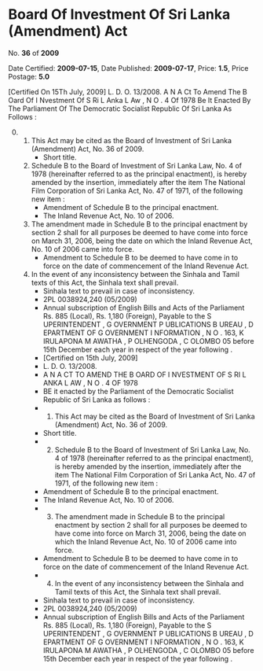 # Board Of Investment Of Sri Lanka (Amendment) Act

No. **36** of **2009**

Date Certified: **2009-07-15**, Date Published: **2009-07-17**, Price: **1.5**, Price Postage: **5.0**

[Certified On 15Th July, 2009]
L. D. O. 13/2008.
A N  A Ct   To   Amend   The  B Oard   Of  I Nvestment   Of  S Ri  L Anka  L Aw , N O . 4  Of  1978
Be It Enacted By The Parliament Of The Democratic Socialist Republic Of Sri Lanka As Follows :

0. 
    1. This Act may be cited as the Board of Investment of Sri Lanka (Amendment) Act, No. 36 of 2009.
        - Short title.
    2. Schedule B to the Board of Investment of Sri Lanka Law, No. 4 of 1978 (hereinafter referred to as the principal enactment), is hereby amended by the insertion, immediately after the item The National Film Corporation of Sri Lanka Act, No. 47 of 1971, of the following new item :
        - Amendment of Schedule B to the principal enactment.
        - The Inland Revenue Act, No. 10 of 2006.
    3. The amendment made in Schedule B to the principal enactment by section 2 shall for all purposes be deemed to have come into force on March 31, 2006, being the date on which the Inland Revenue Act, No. 10 of 2006 came into force.
        - Amendment to Schedule B to be deemed to have come in to force on the date of commencement of the Inland Revenue Act.
    4. In the event of any inconsistency between the Sinhala and Tamil  texts of this Act, the Sinhala text shall prevail.
        - Sinhala text to prevail in case of inconsistency.
        - 2PL 0038924,240 (05/2009)
        - Annual subscription of English Bills and Acts of the Parliament Rs. 885 (Local), Rs. 1,180 (Foreign), Payable to the S UPERINTENDENT , G OVERNMENT  P UBLICATIONS  B UREAU , D EPARTMENT   OF G OVERNMENT  I NFORMATION , N O . 163, K IRULAPONA  M AWATHA , P OLHENGODA , C OLOMBO  05 before 15th December each year in respect of the year following .
        - [Certified on 15th July, 2009]
        - L. D. O. 13/2008.
        - A N  A CT   TO   AMEND   THE  B OARD   OF  I NVESTMENT   OF  S RI  L ANKA  L AW , N O . 4  OF  1978
        - BE it enacted by the Parliament of the Democratic Socialist Republic of Sri Lanka as follows :
        - 1. This Act may be cited as the Board of Investment of Sri Lanka (Amendment) Act, No. 36 of 2009.
        - Short title.
        - 2. Schedule B to the Board of Investment of Sri Lanka Law, No. 4 of 1978 (hereinafter referred to as the principal enactment), is hereby amended by the insertion, immediately after the item The National Film Corporation of Sri Lanka Act, No. 47 of 1971, of the following new item :
        - Amendment of Schedule B to the principal enactment.
        - The Inland Revenue Act, No. 10 of 2006.
        - 3. The amendment made in Schedule B to the principal enactment by section 2 shall for all purposes be deemed to have come into force on March 31, 2006, being the date on which the Inland Revenue Act, No. 10 of 2006 came into force.
        - Amendment to Schedule B to be deemed to have come in to force on the date of commencement of the Inland Revenue Act.
        - 4. In the event of any inconsistency between the Sinhala and Tamil  texts of this Act, the Sinhala text shall prevail.
        - Sinhala text to prevail in case of inconsistency.
        - 2PL 0038924,240 (05/2009)
        - Annual subscription of English Bills and Acts of the Parliament Rs. 885 (Local), Rs. 1,180 (Foreign), Payable to the S UPERINTENDENT , G OVERNMENT  P UBLICATIONS  B UREAU , D EPARTMENT   OF G OVERNMENT  I NFORMATION , N O . 163, K IRULAPONA  M AWATHA , P OLHENGODA , C OLOMBO  05 before 15th December each year in respect of the year following .